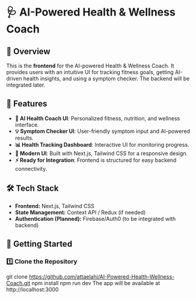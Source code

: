 # 🩺 AI-Powered Health & Wellness Coach

## 🚀 Overview
This is the **frontend** for the AI-powered Health & Wellness Coach. It provides users with an intuitive UI for tracking fitness goals, getting AI-driven health insights, and using a symptom checker. The backend will be integrated later.

## 🌟 Features
- **🤖 AI Health Coach UI**: Personalized fitness, nutrition, and wellness interface.
- **💡 Symptom Checker UI**: User-friendly symptom input and AI-powered results.
- **📊 Health Tracking Dashboard**: Interactive UI for monitoring progress.
- **🎨 Modern UI**: Built with Next.js, Tailwind CSS for a responsive design.
- **⚡ Ready for Integration**: Frontend is structured for easy backend connectivity.

## 🛠️ Tech Stack
- **Frontend:** Next.js, Tailwind CSS
- **State Management:** Context API / Redux (if needed)
- **Authentication (Planned):** Firebase/Auth0 (to be integrated with backend)

## 🚀 Getting Started

### **1️⃣ Clone the Repository**
git clone https://github.com/attaelahi/AI-Powered-Health-Wellness-Coach.git
npm install
npm run dev
The app will be available at http://localhost:3000
